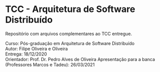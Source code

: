 # TCC - Arquitetura de Software Distribuído

Repositório com arquivos complementares ao TCC entregue.

Curso: Pós-graduação em Arquitetura de Software Distribuído<br>
Autor: Filipe Oliveira e Oliveira<br>
Entrega: 18/12/2020<br>
Orientador: Prof. Dr. Pedro Alves de Oliveira
Apresentação para a banca (Professores Marcos e Tadeu): 26/03/2021<br>
